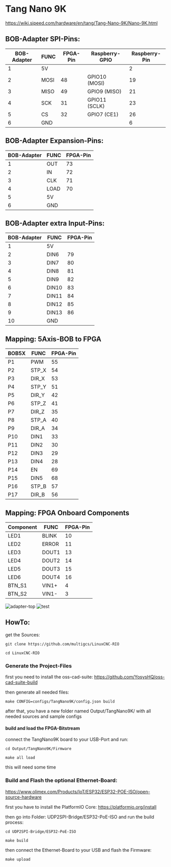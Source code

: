 # Tang Nano 9K

https://wiki.sipeed.com/hardware/en/tang/Tang-Nano-9K/Nano-9K.html

## BOB-Adapter SPI-Pins:

| BOB-Adapter | FUNC | FPGA-Pin |Raspberry-GPIO | Raspberry-Pin |
| --- | --- | --- | --- | --- |
| 1 | 5V |  |  | 2 |
| 2 | MOSI | 48 | GPIO10 (MOSI) | 19 |
| 3 | MISO |  49 |GPIO9 (MISO) | 21 |
| 4 | SCK |  31 |GPIO11 (SCLK) | 23 |
| 5 | CS |  32 |GPIO7 (CE1) | 26 |
| 6 | GND | | | 6 |


## BOB-Adapter Expansion-Pins:
| BOB-Adapter | FUNC | FPGA-Pin | 
| --- | --- | --- |
| 1 | OUT | 73 |
| 2 | IN | 72 |
| 3 | CLK | 71 |
| 4 | LOAD | 70 |
| 5 | 5V | |
| 6 | GND | |


## BOB-Adapter extra Input-Pins:
| BOB-Adapter | FUNC | FPGA-Pin |
| --- | --- | --- |
| 1 | 5V | |
| 2 | DIN6 | 79 |
| 3 | DIN7 | 80 |
| 4 | DIN8 | 81 |
| 5 | DIN9 | 82 |
| 6 | DIN10 | 83 |
| 7 | DIN11 | 84 |
| 8 | DIN12 | 85 |
| 9 | DIN13 | 86 |
| 10 | GND | |


## Mapping: 5Axis-BOB to FPGA 

| BOB5X | FUNC | FPGA-Pin |
| --- | --- | --- |
| P1 | PWM | 55 |
| P2 | STP_X | 54 |
| P3 | DIR_X | 53 |
| P4 | STP_Y | 51 |
| P5 | DIR_Y | 42 |
| P6 | STP_Z | 41 |
| P7 | DIR_Z | 35 |
| P8 | STP_A | 40 |
| P9 | DIR_A | 34 |
| P10 | DIN1 | 33 |
| P11 | DIN2 | 30 |
| P12 | DIN3 | 29 |
| P13 | DIN4 | 28 |
| P14 | EN | 69 |
| P15 | DIN5 | 68 |
| P16 | STP_B | 57 |
| P17 | DIR_B | 56 |


## Mapping: FPGA Onboard Components

| Component | FUNC | FPGA-Pin |
| --- | --- | --- |
| LED1 | BLINK | 10 |
| LED2 | ERROR | 11 |
| LED3 | DOUT1 | 13 |
| LED4 | DOUT2 | 14 |
| LED5 | DOUT3 | 15 |
| LED6 | DOUT4 | 16 |
| BTN_S1 | VIN1+ | 4 |
| BTN_S2 | VIN1- | 3 |


![adapter-top](https://raw.githubusercontent.com/multigcs/LinuxCNC-RIO/main/configs/TangNano9K/tangnano9k-bob-adapter2-top.png)
![test](https://raw.githubusercontent.com/multigcs/LinuxCNC-RIO/main/configs/TangNano9K/bob9k.jpg)


## HowTo:

get the Sources:

`git clone https://github.com/multigcs/LinuxCNC-RIO`

`cd LinuxCNC-RIO`


### Generate the Project-Files

first you need to install the oss-cad-suite: https://github.com/YosysHQ/oss-cad-suite-build

then generate all needed files:

`make CONFIG=configs/TangNano9K/config.json build`

after that, you have a new folder named Output/TangNano9K/ with all needed sources and sample configs

#### build and load the FPGA-Bitstream

connect the TangNano9K board to your USB-Port and run:

`cd Output/TangNano9K/Firmware`

`make all load`

this will need some time


### Build and Flash the optional Ethernet-Board:

https://www.olimex.com/Products/IoT/ESP32/ESP32-POE-ISO/open-source-hardware

first you have to install the PlatformIO Core: https://platformio.org/install

then go into Folder: UDP2SPI-Bridge/ESP32-PoE-ISO and run the build process:

`cd UDP2SPI-Bridge/ESP32-PoE-ISO`

`make build`

then connect the Ethernet-Board to your USB and flash the Firmware:

`make upload`














